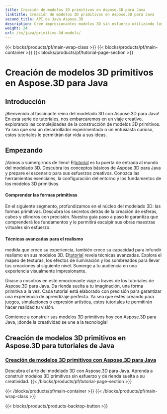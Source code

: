 ```yaml
---
title: Creación de modelos 3D primitivos en Aspose.3D para Java
linktitle: Creación de modelos 3D primitivos en Aspose.3D para Java
second_title: API de Java Aspose.3D
description: Cree impresionantes modelos 3D sin esfuerzo utilizando los tutoriales de Aspose.3D para Java. Da rienda suelta a tu creatividad con guías paso a paso sobre cómo construir modelos 3D primitivos.
weight: 24
url: /es/java/primitive-3d-models/
---
```


{{< blocks/products/pf/main-wrap-class >}}
{{< blocks/products/pf/main-container >}}
{{< blocks/products/pf/tutorial-page-section >}}

# Creación de modelos 3D primitivos en Aspose.3D para Java



## Introducción

¡Bienvenido al fascinante reino del modelado 3D con Aspose.3D para Java! En esta serie de tutoriales, nos embarcaremos en un viaje creativo, explorando las complejidades de la construcción de modelos 3D primitivos. Ya sea que sea un desarrollador experimentado o un entusiasta curioso, estos tutoriales le permitirán dar vida a sus ideas.

## Empezando

 ¡Vamos a sumergirnos de lleno! El[tutorial](./building-primitive-3d-models/) es tu puerta de entrada al mundo del modelado 3D. Descubra los conceptos básicos de Aspose.3D para Java y prepare el escenario para sus esfuerzos creativos. Conozca las herramientas esenciales, la configuración del entorno y los fundamentos de los modelos 3D primitivos.

#### Comprender las formas primitivas

En el siguiente segmento, profundizamos en el núcleo del modelado 3D: las formas primitivas. Descubra los secretos detrás de la creación de esferas, cubos y cilindros con precisión. Nuestra guía paso a paso le garantiza que comprenderá los fundamentos y le permitirá esculpir sus obras maestras virtuales sin esfuerzo.

#### Técnicas avanzadas para el realismo

 medida que crece su experiencia, también crece su capacidad para infundir realismo en sus modelos 3D. El[tutorial](./building-primitive-3d-models/) revela técnicas avanzadas. Explora el mapeo de texturas, los efectos de iluminación y los sombreados para llevar tus creaciones al siguiente nivel. Sumerge a tu audiencia en una experiencia visualmente impresionante.

Únase a nosotros en este emocionante viaje a través de los tutoriales de Aspose.3D para Java. Da rienda suelta a tu imaginación, una forma primitiva a la vez. Cada tutorial está elaborado con precisión para garantizar una experiencia de aprendizaje perfecta. Ya sea que estés creando para juegos, simulaciones o expresión artística, estos tutoriales te permitirán hacer realidad tu visión.

Comience a construir sus modelos 3D primitivos hoy con Aspose.3D para Java, ¡donde la creatividad se une a la tecnología!
## Creación de modelos 3D primitivos en Aspose.3D para tutoriales de Java
### [Creación de modelos 3D primitivos con Aspose.3D para Java](./building-primitive-3d-models/)
Descubra el arte del modelado 3D con Aspose.3D para Java. Aprenda a construir modelos 3D primitivos sin esfuerzo y dé rienda suelta a su creatividad.
{{< /blocks/products/pf/tutorial-page-section >}}

{{< /blocks/products/pf/main-container >}}
{{< /blocks/products/pf/main-wrap-class >}}

{{< blocks/products/products-backtop-button >}}
